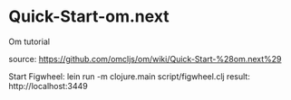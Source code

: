# Quick-Start-om.next
Om tutorial

source: https://github.com/omcljs/om/wiki/Quick-Start-%28om.next%29

Start Figwheel: lein run -m clojure.main script/figwheel.clj
result: http://localhost:3449
